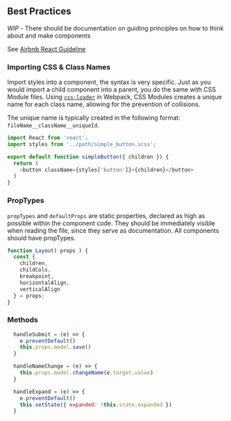## Best Practices

*WIP* - There should be documentation on guiding principles on how to think about and make components

See [Airbnb React Guideline](https://github.com/airbnb/javascript/tree/master/react)

### Importing CSS & Class Names
Import styles into a component, the syntax is very specific. Just as you would import a child component into a parent, you do the same with CSS Module files. Using [`css-loader`](https://github.com/webpack-contrib/css-loader) in Webpack, CSS Modules creates a unique name for each class name, allowing for the prevention of collisions.

The unique name is typically created in the following format: `fileName__className__uniqueId`.

```js
import React from 'react';
import styles from '../path/simple_button.scss';

export default function simpleButton({ children }) {
  return (
    <button className={styles['button']}>{children}</button>
  )
}
```

### PropTypes
`propTypes` and `defaultProps` are static properties, declared as high as possible within the component code. They should be immediately visible when reading the file, since they serve as documentation. All components should have propTypes.

```js
function Layout( props ) {
  const {
    children,
    childCols,
    breakpoint,
    horizontalAlign,
    verticalAlign
  } = props;
}
```

### Methods
```js
  handleSubmit = (e) => {
    e.preventDefault()
    this.props.model.save()
  }

  handleNameChange = (e) => {
    this.props.model.changeName(e.target.value)
  }

  handleExpand = (e) => {
    e.preventDefault()
    this.setState({ expanded: !this.state.expanded })
  }
```
